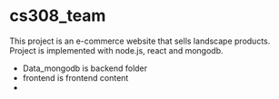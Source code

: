 # cs308_team

This project is an e-commerce website that sells landscape products. Project is implemented with node.js, react and mongodb. 
- Data_mongodb is backend folder
- frontend is frontend content
- 
